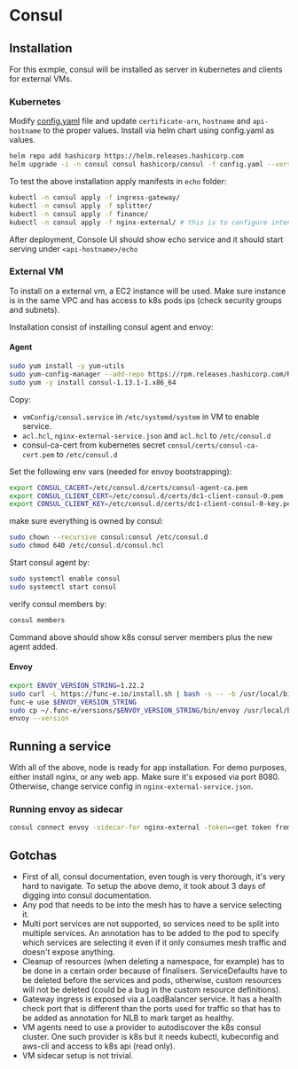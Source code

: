 # Consul

## Installation

For this exmple, consul will be installed as server in kubernetes and clients for external VMs.

### Kubernetes

Modify [config.yaml](config.yaml) file and update `certificate-arn`, `hostname` and `api-hostname` to the proper values.
Install via helm chart using config.yaml as values.

``` bash
helm repo add hashicorp https://helm.releases.hashicorp.com
helm upgrade -i -n consul consul hashicorp/consul -f config.yaml --version 0.47.1 --create-namespace
```

To test the above installation apply manifests in `echo` folder:

``` bash
kubectl -n consul apply -f ingress-gateway/
kubectl -n consul apply -f splitter/
kubectl -n consul apply -f finance/
kubectl -n consul apply -f nginx-external/ # this is to configure intentions and routes for VM service installed later
```

After deployment, Console UI should show echo service and it should start serving under `<api-hostname>/echo`

### External VM

To install on a external vm, a EC2 instance will be used. Make sure instance is in the same VPC and has access to k8s pods ips (check security groups and subnets).

Installation consist of installing consul agent and envoy:

#### Agent

``` bash
sudo yum install -y yum-utils
sudo yum-config-manager --add-repo https://rpm.releases.hashicorp.com/RHEL/hashicorp.repo
sudo yum -y install consul-1.13.1-1.x86_64
```

Copy:

* `vmConfig/consul.service` in `/etc/systemd/system` in VM to enable service.
* `acl.hcl`, `nginx-external-service.json` and `acl.hcl` to `/etc/consul.d`
* consul-ca-cert from kubernetes secret `consul/certs/consul-ca-cert.pem` to `/etc/consul.d`

Set the following env vars (needed for envoy bootstrapping):

``` bash
export CONSUL_CACERT=/etc/consul.d/certs/consul-agent-ca.pem
export CONSUL_CLIENT_CERT=/etc/consul.d/certs/dc1-client-consul-0.pem
export CONSUL_CLIENT_KEY=/etc/consul.d/certs/dc1-client-consul-0-key.pem
```

make sure everything is owned by consul:

``` bash
sudo chown --recursive consul:consul /etc/consul.d
sudo chmod 640 /etc/consul.d/consul.hcl
```

Start consul agent by:

``` bash
sudo systemctl enable consul
sudo systemctl start consul
```

verify consul members by:

``` bash
consul members
```

Command above should show k8s consul server members plus the new agent added.

#### Envoy

``` bash
export ENVOY_VERSION_STRING=1.22.2
sudo curl -L https://func-e.io/install.sh | bash -s -- -b /usr/local/bin
func-e use $ENVOY_VERSION_STRING
sudo cp ~/.func-e/versions/$ENVOY_VERSION_STRING/bin/envoy /usr/local/bin/
envoy --version
```

## Running a service

With all of the above, node is ready for app installation. For demo purposes, either install nginx, or any web app. Make sure it's exposed via port 8080. Otherwise, change service config in `nginx-external-service.json`.

### Running envoy as sidecar

``` bash
consul connect envoy -sidecar-for nginx-external -token=<get token from service definition>
```

## Gotchas

* First of all, consul documentation, even tough is very thorough, it's very hard to navigate. To setup the above demo, it took about 3 days of digging into consul documentation.
* Any pod that needs to be into the mesh has to have a service selecting it.
* Multi port services are not supported, so services need to be split into multiple services. An annotation has to be added to the pod to specify which services are selecting it even if it only consumes mesh traffic and doesn't expose anything.
* Cleanup of resources (when deleting a namespace, for example) has to be done in a certain order because of finalisers. ServiceDefaults have to be deleted before the services and pods, otherwise, custom resources will not be deleted (could be a bug in the custom resource definitions).
* Gateway ingress is exposed via a LoadBalancer service. It has a health check port that is different than the ports used for traffic so that has to be added as annotation for NLB to mark target as healthy.
* VM agents need to use a provider to autodiscover the k8s consul cluster. One such provider is k8s but it needs kubectl, kubeconfig and aws-cli and access to k8s api (read only).
* VM sidecar setup is not trivial.
